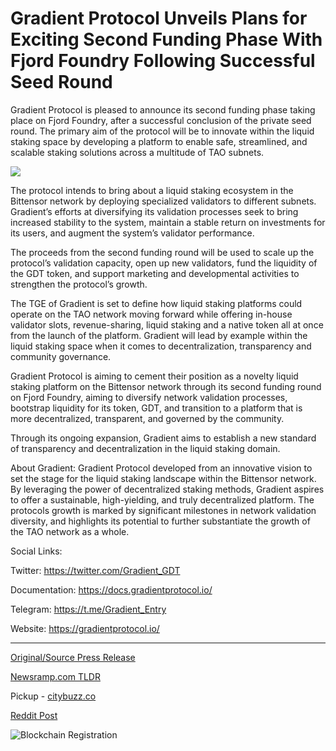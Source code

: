 # Gradient Protocol Unveils Plans for Exciting Second Funding Phase With Fjord Foundry Following Successful Seed Round

Gradient Protocol is pleased to announce its second funding phase taking place on Fjord Foundry, after a successful conclusion of the private seed round. The primary aim of the protocol will be to innovate within the liquid staking space by developing a platform to enable safe, streamlined, and scalable staking solutions across a multitude of TAO subnets.

![](https://blockchainwire.s3.amazonaws.com/FINPR/editor_image/fd8be61d-968c-44cc-aa43-3007061f76f0.png)

The protocol intends to bring about a liquid staking ecosystem in the Bittensor network by deploying specialized validators to different subnets. Gradient’s efforts at diversifying its validation processes seek to bring increased stability to the system, maintain a stable return on investments for its users, and augment the system’s validator performance.

The proceeds from the second funding round will be used to scale up the protocol’s validation capacity, open up new validators, fund the liquidity of the GDT token, and support marketing and developmental activities to strengthen the protocol’s growth.

The TGE of Gradient is set to define how liquid staking platforms could operate on the TAO network moving forward while offering in-house validator slots, revenue-sharing, liquid staking and a native token all at once from the launch of the platform. Gradient will lead by example within the liquid staking space when it comes to decentralization, transparency and community governance.

Gradient Protocol is aiming to cement their position as a novelty liquid staking platform on the Bittensor network through its second funding round on Fjord Foundry, aiming to diversify network validation processes, bootstrap liquidity for its token, GDT, and transition to a platform that is more decentralized, transparent, and governed by the community.

Through its ongoing expansion, Gradient aims to establish a new standard of transparency and decentralization in the liquid staking domain.

About Gradient: Gradient Protocol developed from an innovative vision to set the stage for the liquid staking landscape within the Bittensor network. By leveraging the power of decentralized staking methods, Gradient aspires to offer a sustainable, high-yielding, and truly decentralized platform. The protocols growth is marked by significant milestones in network validation diversity, and highlights its potential to further substantiate the growth of the TAO network as a whole.

Social Links:

Twitter: https://twitter.com/Gradient_GDT

Documentation: https://docs.gradientprotocol.io/

Telegram: https://t.me/Gradient_Entry

Website: https://gradientprotocol.io/ 

---

[Original/Source Press Release](https://blockchainwire.io/press-release/gradient-protocol-unveils-plans-for-exciting-second-funding-phase-with-fjord-foundry-following-successful-seed-round-1)
                    

[Newsramp.com TLDR](https://newsramp.com/curated-news/gradient-protocol-launches-second-funding-phase-on-fjord-foundry/b034b66284c76723c789130c9ea4c3e2) 


Pickup - [citybuzz.co](https://citybuzz.co/2024/03/28/gradient-protocol-unveils-second-funding-phase-with-fjord-foundry)
 



[Reddit Post](https://www.reddit.com/r/technology_press/comments/1bpu14n/gradient_protocol_launches_second_funding_phase/) 



![Blockchain Registration](https://cdn.newsramp.app/blockchainwire/qrcode/243/28/xenoonuy.webp)